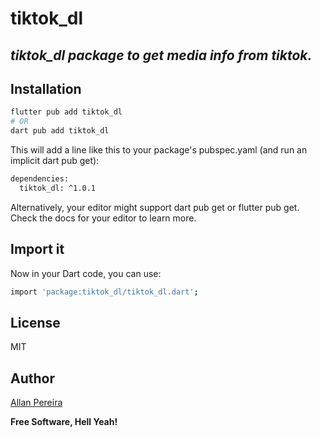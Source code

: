 # tiktok_dl
## _tiktok_dl package to get media info from tiktok._

## Installation

```sh
flutter pub add tiktok_dl
# OR
dart pub add tiktok_dl
```
This will add a line like this to your package's pubspec.yaml (and run an implicit dart pub get):

```sh
dependencies:
  tiktok_dl: ^1.0.1
```
Alternatively, your editor might support dart pub get or flutter pub get. Check the docs for your editor to learn more.

## Import it

Now in your Dart code, you can use:
```sh
import 'package:tiktok_dl/tiktok_dl.dart';

```
## License

MIT

## Author
[Allan Pereira](https://www.github.com/allanpereira99/)

**Free Software, Hell Yeah!**